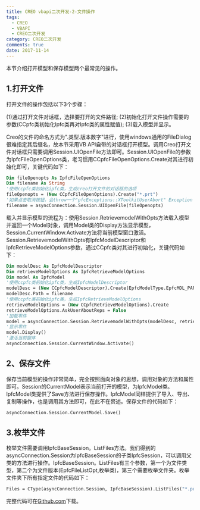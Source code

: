 ```yaml
---
title: CREO vbapi二次开发-2-文件操作
tags:
  - CREO
  - VBAPI
  - CREO二次开发
category: CREO二次开发
comments: true
date: 2017-11-14
---
```


本节介绍打开模型和保存模型两个最常见的操作。

## 1.打开文件

打开文件的操作包括以下3个步骤：

(1)通过打开文件对话框，选择要打开的文件路径;
(2)初始化打开文件操作需要的参数(CCpfc类初始化Ipfc类再对Ipfc类的属性赋值);
(3)载入模型并显示。

Creo的文件的命名方式为".类型.版本数字"进行，使用windows通用的FileDialog很难指定其后缀名，故本节采用VB API自带的对话框打开模型。调用Creo打开文件对话框只需要调用Session.UIOpenFile方法即可。Session.UIOpenFile的参数为IpfcFileOpenOptions类，老习惯用CCpfcFileOpenOptions.Create对其进行初始化即可，关键代码如下：

```vb
Dim fileOpenopts As IpfcFileOpenOptions
Dim filename As String
'使用ccpfc类初始化ipfc类，生成creo打开文件的对话框的选项
fileOpenopts = (New CCpfcFileOpenOptions).Create("*.prt")
'如果点击取消按钮，会throw一个"pfcExceptions::XToolkitUserAbort" Exception
filename = asyncConnection.Session.UIOpenFile(fileOpenopts)
```

载入并显示模型的流程为：使用Session.RetrievemodelWithOpts方法载入模型并返回一个Model对象，调用Model类的Display方法显示模型，Session.CurrentWindow.Activate方法将当前模型窗口激活。Session.RetrievemodelWithOpts有IpfcModelDescriptor和IpfcRetrieveModelOptions参数，通过CCpfc类对其进行初始化，关键代码如下：

```vb
Dim modelDesc As IpfcModelDescriptor
Dim retrieveModelOptions As IpfcRetrieveModelOptions
Dim model As IpfcModel
'使用ccpfc类初始化ipfc类，生成IpfcModelDescriptor
modelDesc = (New CCpfcModelDescriptor).Create(EpfcModelType.EpfcMDL_PART, Nothing, Nothing)
modelDesc.Path = filename
'使用ccpfc类初始化ipfc类，生成IpfcRetrieveModelOptions
retrieveModelOptions = (New CCpfcRetrieveModelOptions).Create
retrieveModelOptions.AskUserAboutReps = False
'加载零件
model = asyncConnection.Session.RetrievemodelWithOpts(modelDesc, retrieveModelOptions)
'显示零件
model.Display()
'激活当前窗体
asyncConnection.Session.CurrentWindow.Activate()
```

## 2、保存文件

保存当前模型的操作非常简单，完全按照面向对象的思想，调用对象的方法和属性即可。Session的CurrentModel表示当前打开的模型，为IpfcModel类。IpfcModel类提供了Save方法进行保存操作。IpfcModel同样提供了导入、导出、复制等操作，也是调用其方法即可，在此不在赘述。保存文件的代码如下：

```vb
asyncConnection.Session.CurrentModel.Save()
```

## 3.枚举文件

枚举文件需要调用IpfcBaseSession。ListFiles方法。我们得到的asyncConnection.Session为IpfcBaseSession的子类IpfcSession，可以调用父类的方法进行操作。IpfcBaseSession。ListFiles有三个参数，第一个为文件类型，第二个为文件版本(EpfcFileListOpt,枚举类)，第三个需要枚举文件夹。枚举文件夹下所有指定文件的代码如下：

```vb
Files = CType(asyncConnection.Session, IpfcBaseSession).ListFiles("*.prt", EpfcFileListOpt.EpfcFILE_LIST_LATEST, asyncConnection.Session.GetCurrentDirectory)
```

完整代码可在<a href="https://github.com/slacker-HD/creo_vbapi" target="_blank">Github.com</a>下载。